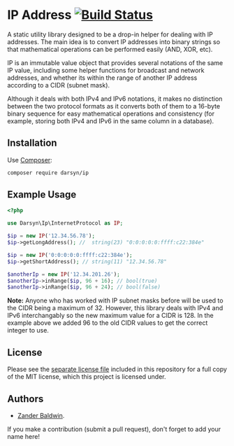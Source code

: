 # IP Address [![Build Status](https://travis-ci.org/zanderbaldwin/utilities.svg?branch=develop)](https://travis-ci.org/zanderbaldwin/utilities)

A static utility library designed to be a drop-in helper for dealing with IP addresses. The main idea is to convert IP
addresses into binary strings so that mathematical operations can be performed easily (AND, XOR, etc).

IP is an immutable value object that provides several notations of the same IP value, including some helper functions
for broadcast and network addresses, and whether its within the range of another IP address according to a CIDR
(subnet mask).

Although it deals with both IPv4 and IPv6 notations, it makes no distinction between the two protocol formats as it
converts both of them to a 16-byte binary sequence for easy mathematical operations and consistency (for example,
storing both IPv4 and IPv6 in the same column in a database).

## Installation

Use [Composer](http://getcomposer.org):

```bash
composer require darsyn/ip
```

## Example Usage

```php
<?php

use Darsyn\Ip\InternetProtocol as IP;

$ip = new IP('12.34.56.78');
$ip->getLongAddress(); //  string(23) "0:0:0:0:0:ffff:c22:384e"

$ip = new IP('0:0:0:0:0:ffff:c22:384e');
$ip->getShortAddress(); // string(11) "12.34.56.78"

$anotherIp = new IP('12.34.201.26');
$anotherIp->inRange($ip, 96 + 16); // bool(true)
$anotherIp->inRange($ip, 96 + 24); // bool(false)
```

**Note:** Anyone who has worked with IP subnet masks before will be used to the CIDR being a maximum of 32. However,
this library deals with IPv4 and IPv6 interchangably so the new maximum value for a CIDR is 128. In the example above we
added 96 to the old CIDR values to get the correct integer to use.

## License

Please see the [separate license file](LICENSE.md) included in this repository for a full copy of the MIT license,
which this project is licensed under.

## Authors

- [Zander Baldwin](https://zanderbaldwin.com).

If you make a contribution (submit a pull request), don't forget to add your name here!
